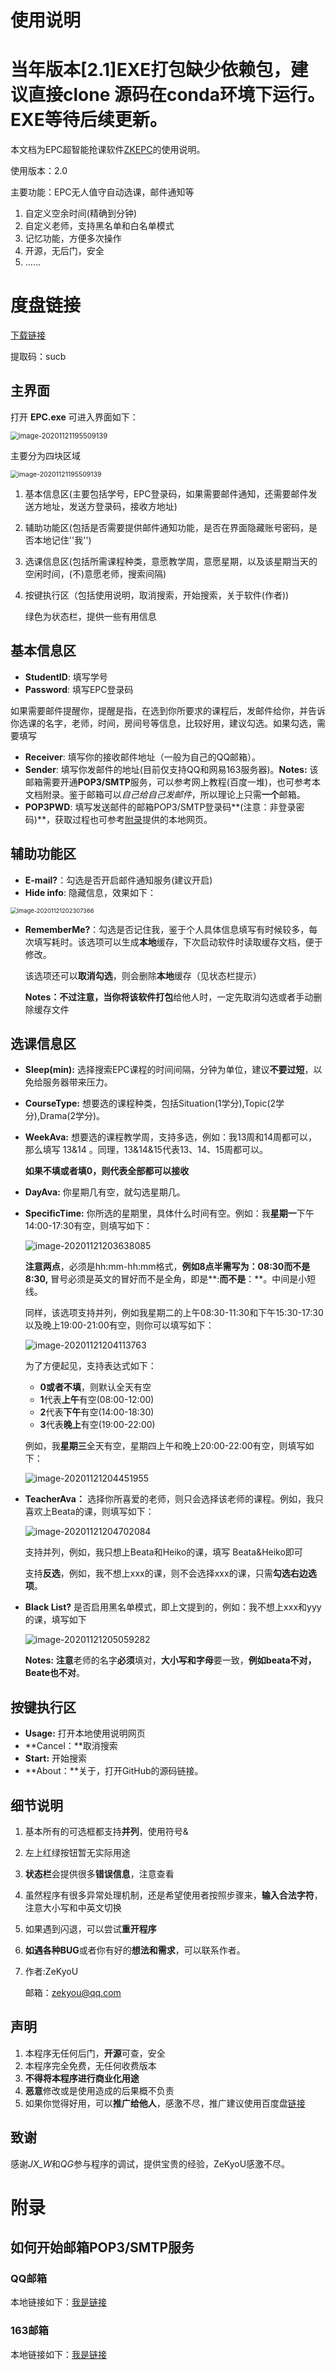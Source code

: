 # 使用说明
# 当年版本[2.1]EXE打包缺少依赖包，建议直接clone 源码在conda环境下运行。EXE等待后续更新。
本文档为EPC超智能抢课软件[ZKEPC](https://zekyou.github.io)的使用说明。

使用版本：2.0

主要功能：EPC无人值守自动选课，邮件通知等

1. 自定义空余时间(精确到分钟)
2. 自定义老师，支持黑名单和白名单模式
3. 记忆功能，方便多次操作
4. 开源，无后门，安全
5. ......

# <a id='link'>度盘链接</a>

[下载链接]()

提取码：sucb

## 主界面

打开	**EPC.exe**	可进入界面如下：

<img src="./img/image-20201121195509139.png" alt="image-20201121195509139" style="zoom:80%;" />



主要分为四块区域

<img src="./img/image-20201121195509139.png" alt="image-20201121195509139" style="zoom:75%;" />

1. 基本信息区(主要包括学号，EPC登录码，如果需要邮件通知，还需要邮件发送方地址，发送方登录码，接收方地址)

2. 辅助功能区(包括是否需要提供邮件通知功能，是否在界面隐藏账号密码，是否本地记住''我'')

3. 选课信息区(包括所需课程种类，意愿教学周，意愿星期，以及该星期当天的空闲时间，(不)意愿老师，搜索间隔)

4. 按键执行区（包括使用说明，取消搜索，开始搜索，关于软件(作者))

   绿色为状态栏，提供一些有用信息

## 基本信息区

- **StudentID**: 填写学号
- **Password**: 填写EPC登录码

如果需要邮件提醒你，提醒是指，在选到你所要求的课程后，发邮件给你，并告诉你选课的名字，老师，时间，房间号等信息，比较好用，建议勾选。如果勾选，需要填写

- **Receiver**: 填写你的接收邮件地址（一般为自己的QQ邮箱）。
- **Sender**: 填写你发邮件的地址(目前仅支持QQ和网易163服务器)。**Notes:** 该邮箱需要开通**POP3/SMTP**服务，可以参考网上教程(百度一堆)，也可参考本文档附录。鉴于邮箱可以*自己给自己发邮件*，所以理论上只需**一个**邮箱。
- **POP3PWD**: 填写发送邮件的邮箱POP3/SMTP登录码**(注意：非登录密码)**，获取过程也可参考[附录](#appendix)提供的本地网页。

## 辅助功能区

- **E-mail?**：勾选是否开启邮件通知服务(建议开启)
- **Hide info**: 隐藏信息，效果如下：

<img src="./img/image-20201121202307366.png" alt="image-20201121202307366" style="zoom:67%;" />

- **RememberMe?**：勾选是否记住我，鉴于个人具体信息填写有时候较多，每次填写耗时。该选项可以生成**本地**缓存，下次启动软件时读取缓存文档，便于修改。

  该选项还可以**取消勾选**，则会删除**本地**缓存（见状态栏提示）

  **Notes：**不过注意，当你将该软件**打包**给他人时，一定先取消勾选或者手动删除缓存文件

## 选课信息区

- **Sleep(min):** 选择搜索EPC课程的时间间隔，分钟为单位，建议**不要过短**，以免给服务器带来压力。

- **CourseType:** 想要选的课程种类，包括Situation(1学分),Topic(2学分),Drama(2学分)。

- **WeekAva:** 想要选的课程教学周，支持多选，例如：我13周和14周都可以，那么填写    13&14  。同理，13&14&15代表13、14、15周都可以。

  **如果不填或者填0，则代表全部都可以接收**

- **DayAva:** 你星期几有空，就勾选星期几。

- **SpecificTime:** 你所选的星期里，具体什么时间有空。例如：我**星期一**下午14:00-17:30有空，则填写如下：

  ![image-20201121203638085](./img/image-20201121203638085.png)

  **注意两点**，必须是hh:mm-hh:mm格式，**例如8点半需写为：08:30而不是8:30,** 冒号必须是英文的冒好而不是全角，即是**:**而不是**：**。中间是小短线。

  同样，该选项支持并列，例如我星期二的上午08:30-11:30和下午15:30-17:30以及晚上19:00-21:00有空，则你可以填写如下：

  ![image-20201121204113763](./img/image-20201121204113763.png)

  为了方便起见，支持表达式如下：

  - **0或者不填**，则默认全天有空
  - **1**代表**上午**有空(08:00-12:00)
  - **2**代表**下午**有空(14:00-18:30)
  - **3**代表**晚上**有空(19:00-22:00)

  例如，我**星期三**全天有空，星期四上午和晚上20:00-22:00有空，则填写如下：

  ![image-20201121204451955](./img/image-20201121204451955.png)

- **TeacherAva：** 选择你所喜爱的老师，则只会选择该老师的课程。例如，我只喜欢上Beata的课，则填写如下：

  ![image-20201121204702084](./img/image-20201121204702084.png)

  支持并列，例如，我只想上Beata和Heiko的课，填写  Beata&Heiko即可

  支持**反选**，例如，我不想上xxx的课，则不会选择xxx的课，只需**勾选右边选项**。

- **Black List?** 是否启用黑名单模式，即上文提到的，例如：我不想上xxx和yyy的课，填写如下

  ![image-20201121205059282](./img/image-20201121205059282.png)

  

  **Notes:** **注意**老师的名字**必须**填对，**大小写和字母**要一致，**例如beata不对，Beate也不对**。

## 按键执行区

- **Usage:**  打开本地使用说明网页
- **Cancel：**取消搜索
- **Start:** 开始搜索
- **About：**关于，打开GitHub的源码链接。



## 细节说明

1. 基本所有的可选框都支持**并列**，使用符号&

2. 左上红绿按钮暂无实际用途

3. **状态栏**会提供很多**错误信息**，注意查看

4. 虽然程序有很多异常处理机制，还是希望使用者按照步骤来，**输入合法字符**，注意大小写和中英文切换

5. 如果遇到闪退，可以尝试**重开程序**

6. **如遇各种BUG**或者你有好的**想法和需求**，可以联系作者。

7. 作者:ZeKyoU

   邮箱：zekyou@qq.com

## 声明

1. 本程序无任何后门，**开源**可查，安全
2. 本程序完全免费，无任何收费版本
3. **不得将本程序进行商业化用途**
4. **恶意**修改或是使用造成的后果概不负责
5. 如果你觉得好用，可以**推广给他人**，感激不尽，推广建议使用百度盘[链接](#link)

## 致谢

感谢*JX_W*和*QG*参与程序的调试，提供宝贵的经验，ZeKyoU感激不尽。



# <a id='appendix'>附录</a>

## 如何开始邮箱POP3/SMTP服务

### QQ邮箱

本地链接如下：[我是链接](https://jingyan.baidu.com/article/425e69e61e9178be15fc168a.html)

### 163邮箱

本地链接如下：[我是链接](https://jingyan.baidu.com/article/7f41ecec3e8d35593d095c93.html)

